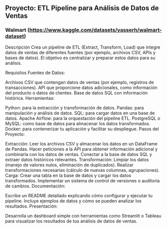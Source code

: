 ## Proyecto: ETL Pipeline para Análisis de Datos de Ventas
### Walmart (https://www.kaggle.com/datasets/yasserh/walmart-dataset)
Descripción
Crea un pipeline de ETL (Extract, Transform, Load) que integre datos de ventas de diferentes fuentes (por ejemplo, archivos CSV, APIs y bases de datos). El objetivo es centralizar y preparar estos datos para su análisis.

Requisitos
Fuentes de Datos:

Archivos CSV que contengan datos de ventas (por ejemplo, registros de transacciones).
API que proporcione datos adicionales, como información del producto o datos de clientes.
Base de datos SQL con información histórica.
Herramientas:

Python: para la extracción y transformación de datos.
Pandas: para manipulación y análisis de datos.
SQL: para cargar datos en una base de datos.
Apache Airflow: para la orquestación del pipeline ETL.
PostgreSQL o MySQL: como base de datos para almacenar los datos transformados.
Docker: para contenerizar tu aplicación y facilitar su despliegue.
Pasos del Proyecto:

Extracción:
Leer los archivos CSV y almacenar los datos en un DataFrame de Pandas.
Hacer peticiones a la API para obtener información adicional y combinarla con los datos de ventas.
Conectar a la base de datos SQL y extraer datos históricos relevantes.
Transformación:
Limpiar los datos (manejo de valores nulos, eliminación de duplicados).
Realizar transformaciones necesarias (cálculo de nuevas columnas, agrupaciones).
Carga:
Crear una tabla en la base de datos y cargar los datos transformados.
Implementar un sistema de control de versiones o auditoría de cambios.
Documentación:

Escribe un README detallado explicando cómo configurar y ejecutar tu pipeline.
Incluye ejemplos de datos y cómo se pueden analizar los resultados.
Presentación:

Desarrolla un dashboard simple con herramientas como Streamlit o Tableau para visualizar los resultados de tus análisis de datos de ventas.